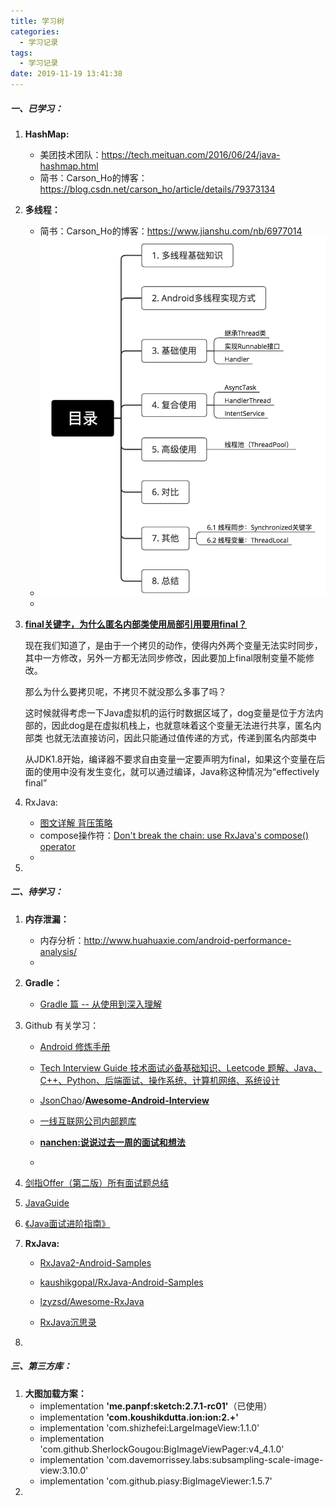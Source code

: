```yaml
---
title: 学习树
categories:
  - 学习记录
tags:
  - 学习记录
date: 2019-11-19 13:41:38
---
```


##### 一、已学习：

1. **HashMap:**  

   - 美团技术团队：https://tech.meituan.com/2016/06/24/java-hashmap.html   
   - 简书：Carson_Ho的博客：https://blog.csdn.net/carson_ho/article/details/79373134

2. **多线程：** 

   - 简书：Carson_Ho的博客：https://www.jianshu.com/nb/6977014 
   - ![](/images/note_img_thread.png)   
   - 

3. [**final关键字，为什么匿名内部类使用局部引用要用final？**](  https://blog.csdn.net/hzy38324/article/details/77986095 )   

   现在我们知道了，是由于一个拷贝的动作，使得内外两个变量无法实时同步，其中一方修改，另外一方都无法同步修改，因此要加上final限制变量不能修改。

   那么为什么要拷贝呢，不拷贝不就没那么多事了吗？

   这时候就得考虑一下Java虚拟机的运行时数据区域了，dog变量是位于方法内部的，因此dog是在虚拟机栈上，也就意味着这个变量无法进行共享，匿名内部类	也就无法直接访问，因此只能通过值传递的方式，传递到匿名内部类中

   从JDK1.8开始，编译器不要求自由变量一定要声明为final，如果这个变量在后面的使用中没有发生变化，就可以通过编译，Java称这种情况为“effectively final”

4. RxJava:  

   - [图文详解 背压策略](https://www.jianshu.com/p/ceb48ed8719d)  
   - compose操作符：[Don't break the chain: use RxJava's compose() operator](https://blog.danlew.net/2015/03/02/dont-break-the-chain/)
   - 

5. 

##### 二、待学习： 

1. **内存泄漏：** 

   - 内存分析：http://www.huahuaxie.com/android-performance-analysis/   
   - 

2. **Gradle：** 

   -  [Gradle 篇 -- 从使用到深入理解](https://mp.weixin.qq.com/s?__biz=MzAxMTI4MTkwNQ==&mid=2650828850&idx=1&sn=b5be1ab7fb2fc85fcee1bf490be52446&chksm=80b7a4acb7c02dbad6735def8eb36fefd306eb0b4ffd2e9ac0bd94b292476c0d258962024b27&scene=27#wechat_redirect)

3. Github 有关学习：

   - [ Android 修炼手册](https://github.com/5A59/android-training)  

   - [Tech Interview Guide 技术面试必备基础知识、Leetcode 题解、Java、C++、Python、后端面试、操作系统、计算机网络、系统设计 ](https://cyc2018.github.io/CS-Notes)

   - [JsonChao](https://github.com/JsonChao)/**[Awesome-Android-Interview](https://github.com/JsonChao/Awesome-Android-Interview)**

   - [一线互联网公司内部题库](http://www.jackywang.tech/AndroidInterview-Q-A/)  

   - [**nanchen:说说过去一周的面试和想法**](https://github.com/nanchen2251/Blogs/blob/master/experience/%E8%AF%B4%E8%AF%B4%E8%BF%87%E5%8E%BB%E4%B8%80%E5%91%A8%E7%9A%84%E9%9D%A2%E8%AF%95%E5%92%8C%E6%83%B3%E6%B3%95.md)

   - 

       

4. [剑指Offer（第二版）所有面试题总结](https://github.com/Carson-Ho/ShootAtOffer )

5. [JavaGuide](https://github.com/Snailclimb/JavaGuide)  

6. [《Java面试进阶指南》]( https://xiaozhuanlan.com/javainterview?rel=javaguide)

7. **RxJava:**

   - [RxJava2-Android-Samples](https://github.com/amitshekhariitbhu/RxJava2-Android-Samples)   

   - [kaushikgopal/RxJava-Android-Samples  ](https://github.com/kaushikgopal/RxJava-Android-Samples)

   - [lzyzsd/Awesome-RxJava](https://github.com/lzyzsd/Awesome-RxJava)   

   - [RxJava沉思录](https://juejin.im/user/5b0a6f4251882538bc7779c2/posts)

     

8. 



##### 三、第三方库： 

1.  **大图加载方案：**  
    - implementation **'me.panpf:sketch:2.7.1-rc01'**（已使用）
    - implementation **'com.koushikdutta.ion:ion:2.+'**
    - implementation 'com.shizhefei:LargeImageView:1.1.0'  
    - implementation 'com.github.SherlockGougou:BigImageViewPager:v4_4.1.0' 
    - implementation 'com.davemorrissey.labs:subsampling-scale-image-view:3.10.0'
    - implementation 'com.github.piasy:BigImageViewer:1.5.7' 
2.  